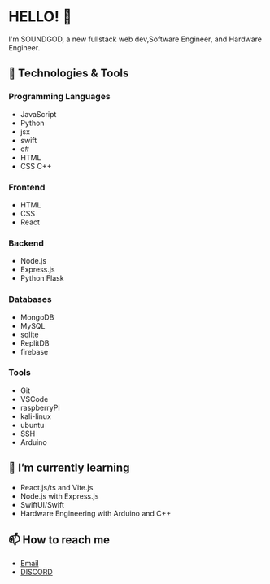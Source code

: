# HELLO! 👋

I'm SOUNDGOD, a new fullstack web dev,Software Engineer, and Hardware Engineer.

## 🔧 Technologies & Tools

### Programming Languages
- JavaScript
- Python
- jsx
- swift
- c#
- HTML
- CSS
  C++

### Frontend
- HTML
- CSS
- React

### Backend
- Node.js
- Express.js
- Python Flask

### Databases
- MongoDB
- MySQL
- sqlite
- ReplitDB
- firebase

### Tools
- Git
- VSCode
- raspberryPi
- kali-linux
- ubuntu
- SSH
- Arduino

## 🌱 I’m currently learning
- React.js/ts and Vite.js
- Node.js with Express.js
- SwiftUI/Swift
- Hardware Engineering with Arduino and C++

## 📫 How to reach me
- [Email](mailto:cbysket@gmail.com)
- [DISCORD](https://discord.com/users/1189624341302882487)

